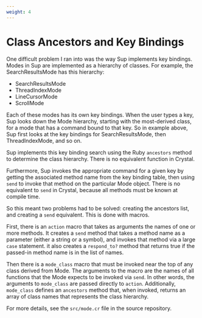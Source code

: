 ```yaml
---
weight: 4
---
```


# Class Ancestors and Key Bindings

One difficult problem I ran into was the way Sup implements key bindings.
Modes in Sup are implemented as a hierarchy of classes.  For example,
the SearchResultsMode has this hierarchy:

* SearchResultsMode
* ThreadIndexMode
* LineCursorMode
* ScrollMode

Each of these modes has its own key bindings.  When the user types a key,
Sup looks down the Mode hierarchy, starting with the most-derived class,
for a mode that has a command bound to that key.  So in example above,
Sup first looks at the key bindings for SearchResultsMode, then ThreadIndexMode,
and so on.

Sup implements this key binding search using the Ruby `ancestors` method
to determine the class hierarchy.  There is no equivalent function
in Crystal.

Furthermore, Sup invokes the appropriate
command for a given key by getting the associated method name from the
key binding table, then using `send` to invoke that method on the particular
Mode object.  There is no equivalent to `send` in Crystal, because all
methods must be known at compile time.

So this meant two problems had to be solved: creating the ancestors list,
and creating a `send` equivalent.  This is done with macros.

First, there is an `action` macro that takes as arguments the names
of one or more methods.  It creates a `send` method that takes
a method name as a parameter (either a string or a symbol), and invokes that method via a large
`case` statement.  it also creates a `respond_to?` method that
returns true if the passed-in method name is in the list of names.

Then there is a `mode_class` macro that must be invoked near
the top of any class derived from Mode.  The arguments to
the macro are the names of all functions that the Mode expects
to be invoked via `send`.  In other words, the arguments to `mode_class`
are passed directly to `action`.  Additionally, `mode_class` defines
an `ancestors` method that, when invoked, returns an array of class
names that represents the class hierarchy.

For more details, see the `src/mode.cr` file in the source repository.
